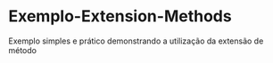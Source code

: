 # Exemplo-Extension-Methods
Exemplo simples e prático demonstrando a utilização da extensão de método
